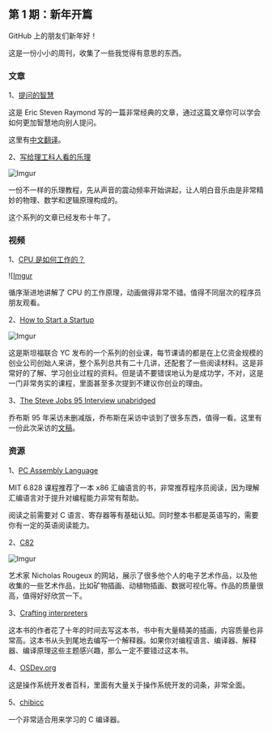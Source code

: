 ## 第 1 期：新年开篇

GitHub 上的朋友们新年好！

这是一份小小的周刊，收集了一些我觉得有意思的东西。

### 文章

1、[提问的智慧](http://www.catb.org/~esr/faqs/smart-questions.html)

这是 Eric Steven Raymond 写的一篇非常经典的文章，通过这篇文章你可以学会如何更加智慧地向别人提问。

这里有[中文翻译](https://github.com/ryanhanwu/How-To-Ask-Questions-The-Smart-Way/blob/main/README-zh_CN.md)。

2、[写给理工科人看的乐理](https://zhuanlan.zhihu.com/p/395134247)

![Imgur](https://i.imgur.com/WdSgFU4.jpg)

一份不一样的乐理教程，先从声音的震动频率开始讲起，让人明白音乐由是非常精妙的物理、数学和逻辑原理构成的。

这个系列的文章已经发布十年了。

### 视频

1、[CPU 是如何工作的？](https://www.youtube.com/watch?v=cNN_tTXABUA)

![[Imgur](https://i.imgur.com/BSUF4vu.png)

循序渐进地讲解了 CPU 的工作原理，动画做得非常不错。值得不同层次的程序员朋友观看。

2、[How to Start a Startup](http://startupclass.samaltman.com/)

![Imgur](https://i.imgur.com/SQMoicC.png)

这是斯坦福联合 YC 发布的一个系列的创业课，每节课请的都是在上亿资金规模的创业公司创始人来讲，整个系列总共有二十几讲，还配套了一些阅读材料。这是非常好的了解、学习创业过程的资料。但是请不要错误地认为是成功学，不对，这是一门非常务实的课程，里面甚至多次提到不建议你创业的理由。

3、[The Steve Jobs 95 Interview unabridged](https://www.youtube.com/watch)

乔布斯 95 年采访未删减版，乔布斯在采访中谈到了很多东西，值得一看。这里有一份此次采访的[文稿](https://www.idginsiderpro.com/article/2498543/steve-jobs-interview-one-on-one-in-1995.html)。 

### 资源

1、[PC Assembly Language](https://pdos.csail.mit.edu/6.828/2018/readings/pcasm-book.pdf)

MIT 6.828 课程推荐了一本 x86 汇编语言的书，非常推荐程序员阅读，因为理解汇编语言对于提升对编程能力非常有帮助。

阅读之前需要对 C 语言、寄存器等有基础认知。同时整本书都是英语写的，需要你有一定的英语阅读能力。

2、[C82](https://c82.net/)

![Imgur](https://i.imgur.com/vtGuYEp.png)

艺术家 Nicholas Rougeux 的网站，展示了很多他个人的电子艺术作品，以及他收集的一些艺术作品，比如矿物插画、动植物插画、数据可视化等。作品的质量很高，值得好好欣赏一下。

3、[Crafting interpreters](http://craftinginterpreters.com/)

这本书的作者花了十年的时间去写这本书，书中有大量精美的插画，内容质量也非常高。这本书从头到尾地去编写一个解释器。如果你对编程语言、编译器、解释器、编译原理这些主题感兴趣，那么一定不要错过这本书。

4、[OSDev.org](https://wiki.osdev.org/Main_Page)

这是操作系统开发者百科，里面有大量关于操作系统开发的词条，非常全面。

5、[chibicc](https://github.com/rui314/chibicc)

一个非常适合用来学习的 C 编译器。
